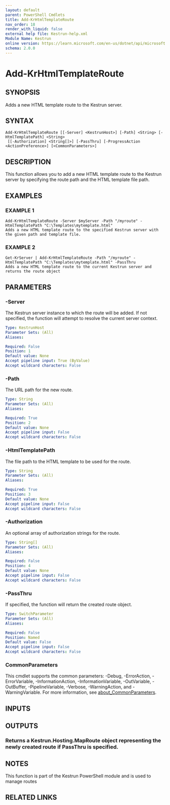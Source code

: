 ```yaml
---
layout: default
parent: PowerShell Cmdlets
title: Add-KrHtmlTemplateRoute
nav_order: 18
render_with_liquid: false
external help file: Kestrun-help.xml
Module Name: Kestrun
online version: https://learn.microsoft.com/en-us/dotnet/api/microsoft.aspnetcore.builder.fileserveroptions?view=aspnetcore-8.0
schema: 2.0.0
---
```


# Add-KrHtmlTemplateRoute

## SYNOPSIS
Adds a new HTML template route to the Kestrun server.

## SYNTAX

```
Add-KrHtmlTemplateRoute [[-Server] <KestrunHost>] [-Path] <String> [-HtmlTemplatePath] <String>
 [[-Authorization] <String[]>] [-PassThru] [-ProgressAction <ActionPreference>] [<CommonParameters>]
```

## DESCRIPTION
This function allows you to add a new HTML template route to the Kestrun server by specifying the route path and the HTML template file path.

## EXAMPLES

### EXAMPLE 1
```
Add-KrHtmlTemplateRoute -Server $myServer -Path "/myroute" -HtmlTemplatePath "C:\Templates\mytemplate.html"
Adds a new HTML template route to the specified Kestrun server with the given path and template file.
```

### EXAMPLE 2
```
Get-KrServer | Add-KrHtmlTemplateRoute -Path "/myroute" -HtmlTemplatePath "C:\Templates\mytemplate.html" -PassThru
Adds a new HTML template route to the current Kestrun server and returns the route object
```

## PARAMETERS

### -Server
The Kestrun server instance to which the route will be added. 
If not specified, the function will attempt to resolve the current server context.

```yaml
Type: KestrunHost
Parameter Sets: (All)
Aliases:

Required: False
Position: 1
Default value: None
Accept pipeline input: True (ByValue)
Accept wildcard characters: False
```

### -Path
The URL path for the new route.

```yaml
Type: String
Parameter Sets: (All)
Aliases:

Required: True
Position: 2
Default value: None
Accept pipeline input: False
Accept wildcard characters: False
```

### -HtmlTemplatePath
The file path to the HTML template to be used for the route.

```yaml
Type: String
Parameter Sets: (All)
Aliases:

Required: True
Position: 3
Default value: None
Accept pipeline input: False
Accept wildcard characters: False
```

### -Authorization
An optional array of authorization strings for the route.

```yaml
Type: String[]
Parameter Sets: (All)
Aliases:

Required: False
Position: 4
Default value: None
Accept pipeline input: False
Accept wildcard characters: False
```

### -PassThru
If specified, the function will return the created route object.

```yaml
Type: SwitchParameter
Parameter Sets: (All)
Aliases:

Required: False
Position: Named
Default value: False
Accept pipeline input: False
Accept wildcard characters: False
```

### CommonParameters
This cmdlet supports the common parameters: -Debug, -ErrorAction, -ErrorVariable, -InformationAction, -InformationVariable, -OutVariable, -OutBuffer, -PipelineVariable, -Verbose, -WarningAction, and -WarningVariable. For more information, see [about_CommonParameters](http://go.microsoft.com/fwlink/?LinkID=113216).

## INPUTS

## OUTPUTS

### Returns a Kestrun.Hosting.MapRoute object representing the newly created route if PassThru is specified.
## NOTES
This function is part of the Kestrun PowerShell module and is used to manage routes

## RELATED LINKS
